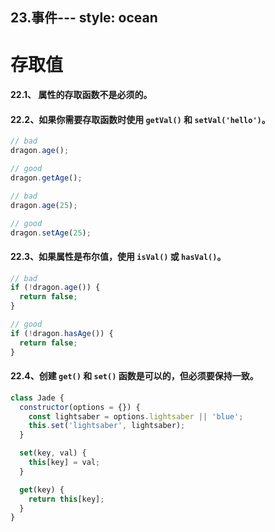 23.事件---
style: ocean
---
存取值
===
#### 22.1、 属性的存取函数不是必须的。

#### 22.2、如果你需要存取函数时使用 `getVal()` 和 `setVal('hello')`。

```javascript
// bad
dragon.age();

// good
dragon.getAge();

// bad
dragon.age(25);

// good
dragon.setAge(25);
```
#### 22.3、如果属性是布尔值，使用 `isVal()` 或 `hasVal()`。

```javascript
// bad
if (!dragon.age()) {
  return false;
}

// good
if (!dragon.hasAge()) {
  return false;
}
```
#### 22.4、创建 `get()` 和 `set()` 函数是可以的，但必须要保持一致。

```javascript
class Jade {
  constructor(options = {}) {
    const lightsaber = options.lightsaber || 'blue';
    this.set('lightsaber', lightsaber);
  }

  set(key, val) {
    this[key] = val;
  }

  get(key) {
    return this[key];
  }
}
```

